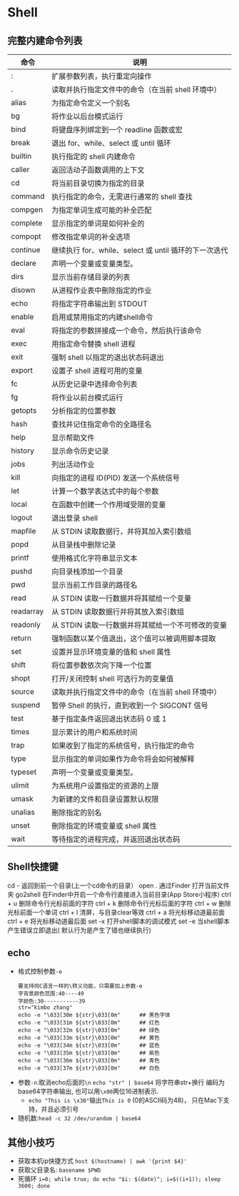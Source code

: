 # Shell
## 完整内建命令列表
命令|说明
-|-
:|扩展参数列表，执行重定向操作
.|读取并执行指定文件中的命令（在当前 shell 环境中）
alias|为指定命令定义一个别名
bg|将作业以后台模式运行
bind|将键盘序列绑定到一个 readline 函数或宏
break|退出 for、while、select 或 until 循环
builtin|执行指定的 shell 内建命令
caller|返回活动子函数调用的上下文
cd|将当前目录切换为指定的目录
command|执行指定的命令，无需进行通常的 shell 查找
compgen|为指定单词生成可能的补全匹配
complete|显示指定的单词是如何补全的
compopt|修改指定单词的补全选项
continue|继续执行 for、while、select 或 until 循环的下一次迭代
declare|声明一个变量或变量类型。
dirs|显示当前存储目录的列表
disown|从进程作业表中刪除指定的作业
echo|将指定字符串输出到 STDOUT
enable|启用或禁用指定的内建shell命令
eval|将指定的参数拼接成一个命令，然后执行该命令
exec|用指定命令替换 shell 进程
exit|强制 shell 以指定的退出状态码退出
export|设置子 shell 进程可用的变量
fc|从历史记录中选择命令列表
fg|将作业以前台模式运行
getopts|分析指定的位置参数
hash|查找并记住指定命令的全路径名
help|显示帮助文件
history|显示命令历史记录
jobs|列出活动作业
kill|向指定的进程 ID(PID) 发送一个系统信号
let|计算一个数学表达式中的每个参数
local|在函数中创建一个作用域受限的变量
logout|退出登录 shell
mapfile|从 STDIN 读取数据行，并将其加入索引数组
popd|从目录栈中删除记录
printf|使用格式化字符串显示文本
pushd|向目录栈添加一个目录
pwd|显示当前工作目录的路径名
read|从 STDIN 读取一行数据并将其赋给一个变量
readarray|从 STDIN 读取数据行并将其放入索引数组
readonly|从 STDIN 读取一行数据并将其赋给一个不可修改的变量
return|强制函数以某个值退出，这个值可以被调用脚本提取
set|设置并显示环境变量的值和 shell 属性
shift|将位置参数依次向下降一个位置
shopt|打开/关闭控制 shell 可选行为的变量值
source|读取并执行指定文件中的命令（在当前 shell 环境中）
suspend|暂停 Shell 的执行，直到收到一个 SIGCONT 信号
test|基于指定条件返回退出状态码 0 或 1
times|显示累计的用户和系统时间
trap|如果收到了指定的系统信号，执行指定的命令
type|显示指定的单词如果作为命令将会如何被解释
typeset|声明一个变量或变量类型。
ulimit|为系统用户设置指定的资源的上限
umask|为新建的文件和目录设置默认权限
unalias|刪除指定的别名
unset|刪除指定的环境变量或 shell 属性
wait|等待指定的进程完成，并返回退出状态码
## Shell快捷键
cd -    返回到前一个目录(上一个cd命令的目录）
open . 通过Finder 打开当前文件夹
go2shell 在Finder中开启一个命令行直接进入当前目录(App Store小程序)
ctrl + u 删除命令行光标前面的字符
ctrl + k 删除命令行光标后面的字符
ctrl + w 删除光标前面一个单词
ctrl + l  清屏，与目录clear等效
ctrl + a 将光标移动道最前面
ctrl + e 将光标移动道最后面
set -x 打开shell脚本的调试模式
set -e 当shell脚本产生错误立即退出( 默认行为是产生了错也继续执行)
## echo
- 格式控制参数`-e`
    ```
    要支持同C语言一样的\转义功能，只需要加上参数-e
    字背景颜色范围:40----49 
    字颜色:30-----------39 
    str="kimbo zhang"
    echo -e "\033[30m ${str}\033[0m"      ## 黑色字体
    echo -e "\033[31m ${str}\033[0m"      ## 红色
    echo -e "\033[32m ${str}\033[0m"      ## 绿色
    echo -e "\033[33m ${str}\033[0m"      ## 黄色
    echo -e "\033[34m ${str}\033[0m"      ## 蓝色
    echo -e "\033[35m ${str}\033[0m"      ## 紫色
    echo -e "\033[36m ${str}\033[0m"      ## 青色
    echo -e "\033[37m ${str}\033[0m"      ## 白色
    ```
- 参数`-n`:取消echo后面的`\n`
  `echo "str" | base64` 将字符串str+换行 编码为base64字符串输出, 也可以用`\x00`两位16进制表示.
  - `echo "This is \x30"`输出`This is 0` (0的ASCII码为48)， 只在Mac下支持，并且必须引号
- 随机数:`head -c 32 /dev/urandom | base64`
## 其他小技巧
- 获取本机ip快捷方式
`host $(hostname) | awk '{print $4}'`
- 获取父目录名: `basename $PWD`
- 死循环
`i=0; while true; do echo "$i: $(date)"; i=$((i+1)); sleep 3600; done`

